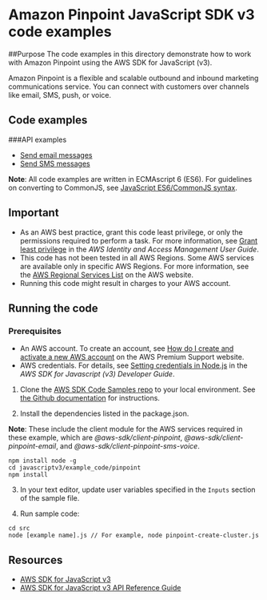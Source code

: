 # Amazon Pinpoint JavaScript SDK v3 code examples
##Purpose
The code examples in this directory demonstrate how to work with Amazon Pinpoint 
using the AWS SDK for JavaScript (v3).

Amazon Pinpoint is a flexible and scalable outbound and inbound marketing communications service. You can connect with customers over channels like email, SMS, push, or voice.

## Code examples
###API examples
- [Send email messages](src/pinpoint_send_email_message.js)
- [Send SMS messages](src/pinpoint_send_sms_message.js)

**Note**: All code examples are written in ECMAscript 6 (ES6). For guidelines on converting to CommonJS, see 
[JavaScript ES6/CommonJS syntax](https://docs.aws.amazon.com/sdk-for-javascript/v3/developer-guide/sdk-example-javascript-syntax.html).

## Important

- As an AWS best practice, grant this code least privilege, or only the 
  permissions required to perform a task. For more information, see 
  [Grant least privilege](https://docs.aws.amazon.com/IAM/latest/UserGuide/best-practices.html#grant-least-privilege) 
  in the *AWS Identity and Access Management User Guide*.
- This code has not been tested in all AWS Regions. Some AWS services are 
  available only in specific AWS Regions. For more information, see the 
  [AWS Regional Services List](https://aws.amazon.com/about-aws/global-infrastructure/regional-product-services/)
  on the AWS website.
- Running this code might result in charges to your AWS account.

## Running the code

### Prerequisites
- An AWS account. To create an account, see [How do I create and activate a new AWS account](https://aws.amazon.com/premiumsupport/knowledge-center/create-and-activate-aws-account/) on the AWS Premium Support website.
- AWS credentials. For details, see  [Setting credentials in Node.js](https://docs.aws.amazon.com/sdk-for-javascript/v3/developer-guide/setting-credentials-node.html) in the 
  *AWS SDK for Javascript (v3) Developer Guide*.

1. Clone the [AWS SDK Code Samples repo](https://github.com/awsdocs/aws-doc-sdk-examples) to your local environment. See [the Github documentation](https://docs.github.com/en/github/creating-cloning-and-archiving-repositories/cloning-a-repository) for instructions.

2. Install the dependencies listed in the package.json.

**Note**: These include the client module for the AWS services required in these example, 
which are *@aws-sdk/client-pinpoint*, *@aws-sdk/client-pinpoint-email*, and *@aws-sdk/client-pinpoint-sms-voice*.

```
npm install node -g
cd javascriptv3/example_code/pinpoint
npm install
```
3. In your text editor, update user variables specified in the ```Inputs``` section of the sample file.

4. Run sample code:
```
cd src
node [example name].js // For example, node pinpoint-create-cluster.js
```
## Resources
- [AWS SDK for JavaScript v3](https://github.com/aws/aws-sdk-js-v3) 
- [AWS SDK for JavaScript v3 API Reference Guide](https://docs.aws.amazon.com/AWSJavaScriptSDK/v3/latest/clients/client-pinpoint/index.html) 


